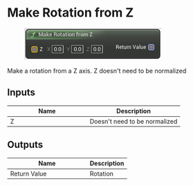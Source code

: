 # Make Rotation from Z

<div align="left" data-full-width="false">

<figure><img src="make_rotation_from_z.png" alt=""><figcaption></figcaption></figure>

</div>

Make a rotation from a Z axis. Z doesn't need to be normalized

## Inputs

<table>
<thead><tr><th width="170">Name</th><th>Description</th></tr></thead>
<tbody>
<tr><td>Z</td><td>Doesn't need to be normalized</td></tr>
</tbody>
</table>

## Outputs

<table>
<thead><tr><th width="170">Name</th><th>Description</th></tr></thead>
<tbody>
<tr><td>Return Value</td><td>Rotation</td></tr>
</tbody>
</table>